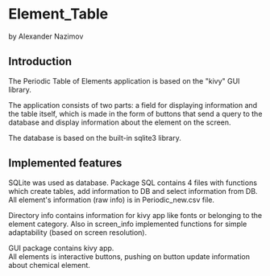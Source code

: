 # Element_Table  

by Alexander Nazimov

## Introduction

The Periodic Table of Elements application is based on the "kivy" GUI library.

The application consists of two parts: a field for displaying information and the table itself, which is made in the form 
of buttons that send a query to the database and display information about the element on the screen.

The database is based on the built-in sqlite3 library.

## Implemented features

SQLite was used as database. Package SQL contains 4 files with functions which create tables, add information to DB and 
select information from DB.  
All element's information (raw info) is in Periodic_new.csv file.  
  
Directory info contains information for kivy app like fonts or belonging to the element category.
Also in screen_info implemented functions for simple adaptability (based on screen resolution).  
  
GUI package contains kivy app.  
All elements is interactive buttons, pushing on button update information about chemical element.  

